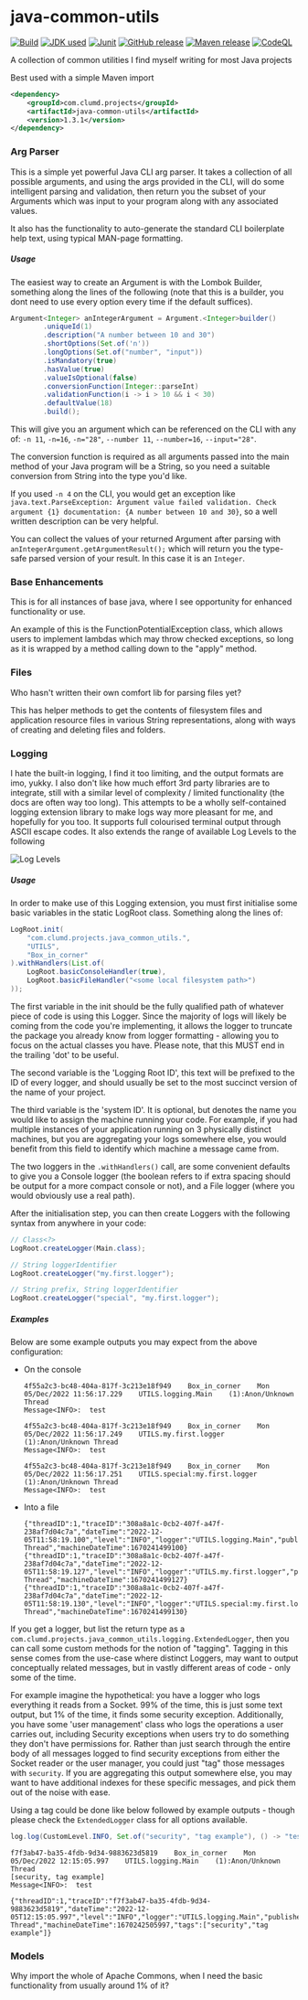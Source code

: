 # java-common-utils
[![Build](https://github.com/CalumD/java-common-utils/actions/workflows/simple-tests.yml/badge.svg)](https://github.com/CalumD/java-common-utils/actions/workflows/simple-tests.yml)
[![JDK used](https://img.shields.io/badge/JDK--Used-19.0.1+10-green)](https://www.azul.com/downloads/?version=java-19-sts&package=jdk)
[![Junit](https://img.shields.io/badge/JUnit-v5-green)](https://junit.org/junit5/docs/current/user-guide/)
[![GitHub release](https://img.shields.io/github/v/release/CalumD/java-common-utils)](https://github.com/CalumD/java-common-utils/releases)
[![Maven release](https://maven-badges.herokuapp.com/maven-central/com.clumd.projects/java-common-utils/badge.svg)](https://maven-badges.herokuapp.com/maven-central/com.clumd.projects/java-json)
[![CodeQL](https://github.com/CalumD/java-common-utils/actions/workflows/CodeQL.yml/badge.svg)](https://github.com/CalumD/java-common-utils/actions/workflows/CodeQL.yml)

A collection of common utilities I find myself writing for most Java projects

Best used with a simple Maven import
```xml
<dependency>
    <groupId>com.clumd.projects</groupId>
    <artifactId>java-common-utils</artifactId>
    <version>1.3.1</version>
</dependency>
```

### Arg Parser
This is a simple yet powerful Java CLI arg parser. It takes a collection of all possible arguments, and using the args provided in the CLI, will do some intelligent parsing and validation, then return you the subset of your Arguments which was input to your program along with any associated values.

It also has the functionality to auto-generate the standard CLI boilerplate help text, using typical MAN-page formatting.

##### Usage
The easiest way to create an Argument is with the Lombok Builder, something along the lines of the following (note that this is a builder, you dont need to use every option every time if the default suffices).

```java
Argument<Integer> anIntegerArgument = Argument.<Integer>builder()
        .uniqueId(1)
        .description("A number between 10 and 30")
        .shortOptions(Set.of('n'))
        .longOptions(Set.of("number", "input"))
        .isMandatory(true)
        .hasValue(true)
        .valueIsOptional(false)
        .conversionFunction(Integer::parseInt)
        .validationFunction(i -> i > 10 && i < 30)
        .defaultValue(18)
        .build();
```

This will give you an argument which can be referenced on the CLI with any of:
`-n 11`, `-n=16`, `-n="28"`, `--number 11`, `--number=16`, `--input="28"`.

The conversion function is required as all arguments passed into the main method of your Java program will be a String, so you need a suitable conversion from String into the type you'd like.

If you used `-n 4` on the CLI, you would get an exception like `java.text.ParseException: Argument value failed validation. Check argument {1} documentation: {A number between 10 and 30}`, so a well written description can be very helpful.

You can collect the values of your returned Argument after parsing with `anIntegerArgument.getArgumentResult();` which will return you the type-safe parsed version of your result. In this case it is an `Integer`.


### Base Enhancements
This is for all instances of base java, where I see opportunity for enhanced functionality or use.

An example of this is the FunctionPotentialException class, which allows users to implement lambdas which may throw 
checked exceptions, so long as it is wrapped by a method calling down to the "apply" method.


### Files
Who hasn't written their own comfort lib for parsing files yet?

This has helper methods to get the contents of filesystem files and application resource files in various String representations, along with ways of creating and deleting files and folders.


### Logging
I hate the built-in logging, I find it too limiting, and the output formats are imo, yukky.
I also don't like how much effort 3rd party libraries are to integrate, still with a similar level of complexity / limited functionality (the docs are often way too long).
This attempts to be a wholly self-contained logging extension library to make logs way more pleasant for me, and hopefully for you too.
It supports full colourised terminal output through ASCII escape codes.
It also extends the range of available Log Levels to the following

![Log Levels](docs/LogLevels.png)


##### Usage
In order to make use of this Logging extension, you must first initialise some basic variables in the static LogRoot class. Something along the lines of:
```java
LogRoot.init(
    "com.clumd.projects.java_common_utils.",
    "UTILS",
    "Box_in_corner"
).withHandlers(List.of(
    LogRoot.basicConsoleHandler(true),
    LogRoot.basicFileHandler("<some local filesystem path>")
));
```
The first variable in the init should be the fully qualified path of whatever piece of code is using this Logger. Since the majority of logs will likely be coming from the code you're implementing, it allows the logger to truncate the package you already know from logger formatting - allowing you to focus on the actual classes you have.
Please note, that this MUST end in the trailing 'dot' to be useful.

The second variable is the 'Logging Root ID', this text will be prefixed to the ID of every logger, and should usually be set to the most succinct version of the name of your project.

The third variable is the 'system ID'. It is optional, but denotes the name you would like to assign the machine running your code.
For example, if you had multiple instances of your application running on 3 physically distinct machines, but you are aggregating your logs somewhere else, you would benefit from this field to identify which machine a message came from.

The two loggers in the `.withHandlers()` call, are some convenient defaults to give you a Console logger (the boolean refers to if extra spacing should be output for a more compact console or not), and a File logger (where you would obviously use a real path).


After the initialisation step, you can then create Loggers with the following syntax from anywhere in your code:
```java
// Class<?>
LogRoot.createLogger(Main.class);

// String loggerIdentifier
LogRoot.createLogger("my.first.logger");

// String prefix, String loggerIdentifier
LogRoot.createLogger("special", "my.first.logger");
```

##### Examples
Below are some example outputs you may expect from the above configuration:

- On the console
    ```log
    4f55a2c3-bc48-404a-817f-3c213e18f949    Box_in_corner    Mon 05/Dec/2022 11:56:17.229    UTILS.logging.Main    (1):Anon/Unknown Thread    
    Message<INFO>:  test
    
    4f55a2c3-bc48-404a-817f-3c213e18f949    Box_in_corner    Mon 05/Dec/2022 11:56:17.249    UTILS.my.first.logger    (1):Anon/Unknown Thread    
    Message<INFO>:  test
    
    4f55a2c3-bc48-404a-817f-3c213e18f949    Box_in_corner    Mon 05/Dec/2022 11:56:17.251    UTILS.special:my.first.logger    (1):Anon/Unknown Thread    
    Message<INFO>:  test
    
    ```
- Into a file
    ```log
    {"threadID":1,"traceID":"308a8a1c-0cb2-407f-a47f-238af7d04c7a","dateTime":"2022-12-05T11:58:19.100","level":"INFO","logger":"UTILS.logging.Main","publisher":"Box_in_corner","message":"test","threadName":"Anon/Unknown Thread","machineDateTime":1670241499100}
    {"threadID":1,"traceID":"308a8a1c-0cb2-407f-a47f-238af7d04c7a","dateTime":"2022-12-05T11:58:19.127","level":"INFO","logger":"UTILS.my.first.logger","publisher":"Box_in_corner","message":"test","threadName":"Anon/Unknown Thread","machineDateTime":1670241499127}
    {"threadID":1,"traceID":"308a8a1c-0cb2-407f-a47f-238af7d04c7a","dateTime":"2022-12-05T11:58:19.130","level":"INFO","logger":"UTILS.special:my.first.logger","publisher":"Box_in_corner","message":"test","threadName":"Anon/Unknown Thread","machineDateTime":1670241499130} 
    ```

If you get a logger, but list the return type as a `com.clumd.projects.java_common_utils.logging.ExtendedLogger`, then you can call some custom methods for the notion of "tagging". 
Tagging in this sense comes from the use-case where distinct Loggers, may want to output conceptually related messages, but in vastly different areas of code - only some of the time.

For example imagine the hypothetical: you have a logger who logs everything it reads from a Socket. 99% of the time, this is just some text output, but 1% of the time, it finds some security exception. Additionally, you have some 'user management' class who logs the operations a user carries out, including Security exceptions when users try to do something they don't have permissions for.
Rather than just search through the entire body of all messages logged to find security exceptions from either the Socket reader or the user manager, you could just "tag" those messages with `security`. If you are aggregating this output somewhere else, you may want to have additional indexes for these specific messages, and pick them out of the noise with ease.

Using a tag could be done like below followed by example outputs - though please check the `ExtendedLogger` class for all options available.
```java
log.log(CustomLevel.INFO, Set.of("security", "tag example"), () -> "test");
```

```log
f7f3ab47-ba35-4fdb-9d34-9883623d5819    Box_in_corner    Mon 05/Dec/2022 12:15:05.997    UTILS.logging.Main    (1):Anon/Unknown Thread    
[security, tag example]
Message<INFO>:  test

{"threadID":1,"traceID":"f7f3ab47-ba35-4fdb-9d34-9883623d5819","dateTime":"2022-12-05T12:15:05.997","level":"INFO","logger":"UTILS.logging.Main","publisher":"Box_in_corner","message":"test","threadName":"Anon/Unknown Thread","machineDateTime":1670242505997,"tags":["security","tag example"]}
```


### Models
Why import the whole of Apache Commons, when I need the basic functionality from usually around 1% of it?
